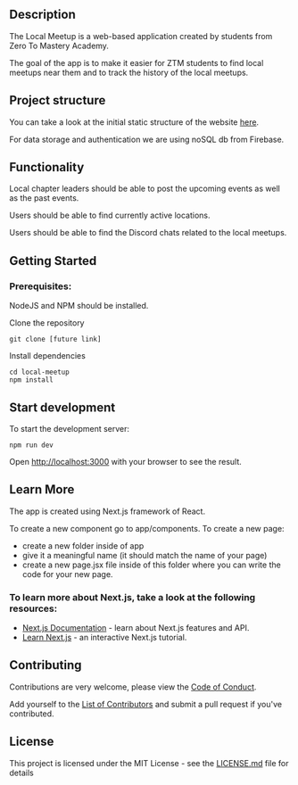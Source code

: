 
## Description

The Local Meetup is a web-based application created by students from Zero To Mastery Academy.

The goal of the app is to make it easier for ZTM students to find local meetups near them and to track the history of the local meetups.

## Project structure
You can take a look at the initial static structure of the website [here](https://whimsical.com/local-meetup-website-home-EdqpJVANGt1LRDcq52r1PD).

For data storage and authentication we are using noSQL db from Firebase.

## Functionality

Local chapter leaders should be able to post the upcoming events as well as the past events.

Users should be able to find currently active locations.

Users should be able to find the Discord chats related to the local meetups.

## Getting Started
### Prerequisites:

NodeJS and NPM should be installed.

Clone the repository
```
git clone [future link]
```
Install dependencies
```
cd local-meetup
npm install
```
## Start development

To start the development server:
```
npm run dev
```

Open [http://localhost:3000](http://localhost:3000) with your browser to see the result.


## Learn More

The app is created using Next.js framework of React.

To create a new component go to app/components. 
To create a new page: 
- create a new folder inside of app
- give it a meaningful name (it should match the name of your page)
- create a new page.jsx file inside of this folder where you can write the code for your new page.

### To learn more about Next.js, take a look at the following resources:

- [Next.js Documentation](https://nextjs.org/docs) - learn about Next.js features and API.
- [Learn Next.js](https://nextjs.org/learn) - an interactive Next.js tutorial.


## Contributing

Contributions are very welcome, please view the [Code of Conduct](https://github.com/MishaFomenko/local-meetup/blob/main/CODE_OF_CONDUCT.md).

Add yourself to the [List of Contributors](https://github.com/MishaFomenko/local-meetup/blob/main/CONTRIBUTORS.md) and submit a pull request if you've contributed.

## License

This project is licensed under the MIT License - see the [LICENSE.md](https://github.com/zero-to-mastery/book-tracker/blob/master/LICENSE) file for details